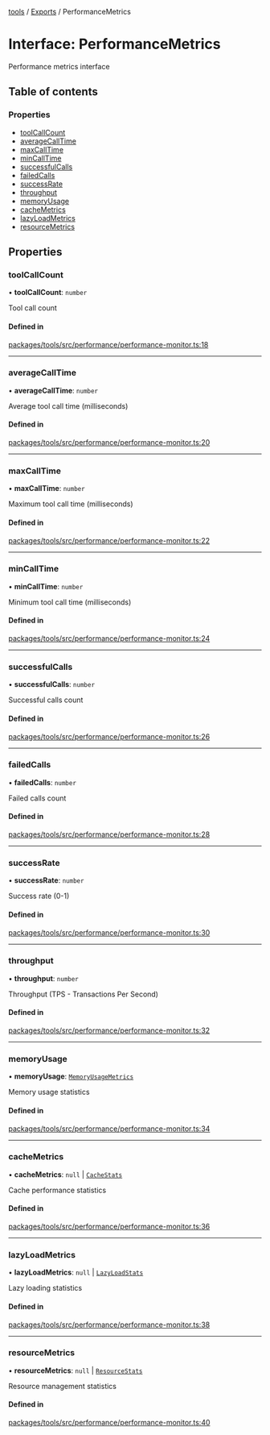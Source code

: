 <!-- 
 ⚠️  AUTO-GENERATED FILE - DO NOT EDIT MANUALLY
 This file is automatically generated by scripts/docs-generator.js
 To make changes, edit the source TypeScript files or update the generator script
-->

[tools](../../) / [Exports](../modules) / PerformanceMetrics

# Interface: PerformanceMetrics

Performance metrics interface

## Table of contents

### Properties

- [toolCallCount](PerformanceMetrics#toolcallcount)
- [averageCallTime](PerformanceMetrics#averagecalltime)
- [maxCallTime](PerformanceMetrics#maxcalltime)
- [minCallTime](PerformanceMetrics#mincalltime)
- [successfulCalls](PerformanceMetrics#successfulcalls)
- [failedCalls](PerformanceMetrics#failedcalls)
- [successRate](PerformanceMetrics#successrate)
- [throughput](PerformanceMetrics#throughput)
- [memoryUsage](PerformanceMetrics#memoryusage)
- [cacheMetrics](PerformanceMetrics#cachemetrics)
- [lazyLoadMetrics](PerformanceMetrics#lazyloadmetrics)
- [resourceMetrics](PerformanceMetrics#resourcemetrics)

## Properties

### toolCallCount

• **toolCallCount**: `number`

Tool call count

#### Defined in

[packages/tools/src/performance/performance-monitor.ts:18](https://github.com/woojubb/robota/blob/7cc8c5dc7bc6a25399fd926ad971519431fc587f/packages/tools/src/performance/performance-monitor.ts#L18)

___

### averageCallTime

• **averageCallTime**: `number`

Average tool call time (milliseconds)

#### Defined in

[packages/tools/src/performance/performance-monitor.ts:20](https://github.com/woojubb/robota/blob/7cc8c5dc7bc6a25399fd926ad971519431fc587f/packages/tools/src/performance/performance-monitor.ts#L20)

___

### maxCallTime

• **maxCallTime**: `number`

Maximum tool call time (milliseconds)

#### Defined in

[packages/tools/src/performance/performance-monitor.ts:22](https://github.com/woojubb/robota/blob/7cc8c5dc7bc6a25399fd926ad971519431fc587f/packages/tools/src/performance/performance-monitor.ts#L22)

___

### minCallTime

• **minCallTime**: `number`

Minimum tool call time (milliseconds)

#### Defined in

[packages/tools/src/performance/performance-monitor.ts:24](https://github.com/woojubb/robota/blob/7cc8c5dc7bc6a25399fd926ad971519431fc587f/packages/tools/src/performance/performance-monitor.ts#L24)

___

### successfulCalls

• **successfulCalls**: `number`

Successful calls count

#### Defined in

[packages/tools/src/performance/performance-monitor.ts:26](https://github.com/woojubb/robota/blob/7cc8c5dc7bc6a25399fd926ad971519431fc587f/packages/tools/src/performance/performance-monitor.ts#L26)

___

### failedCalls

• **failedCalls**: `number`

Failed calls count

#### Defined in

[packages/tools/src/performance/performance-monitor.ts:28](https://github.com/woojubb/robota/blob/7cc8c5dc7bc6a25399fd926ad971519431fc587f/packages/tools/src/performance/performance-monitor.ts#L28)

___

### successRate

• **successRate**: `number`

Success rate (0-1)

#### Defined in

[packages/tools/src/performance/performance-monitor.ts:30](https://github.com/woojubb/robota/blob/7cc8c5dc7bc6a25399fd926ad971519431fc587f/packages/tools/src/performance/performance-monitor.ts#L30)

___

### throughput

• **throughput**: `number`

Throughput (TPS - Transactions Per Second)

#### Defined in

[packages/tools/src/performance/performance-monitor.ts:32](https://github.com/woojubb/robota/blob/7cc8c5dc7bc6a25399fd926ad971519431fc587f/packages/tools/src/performance/performance-monitor.ts#L32)

___

### memoryUsage

• **memoryUsage**: [`MemoryUsageMetrics`](MemoryUsageMetrics)

Memory usage statistics

#### Defined in

[packages/tools/src/performance/performance-monitor.ts:34](https://github.com/woojubb/robota/blob/7cc8c5dc7bc6a25399fd926ad971519431fc587f/packages/tools/src/performance/performance-monitor.ts#L34)

___

### cacheMetrics

• **cacheMetrics**: ``null`` \| [`CacheStats`](CacheStats)

Cache performance statistics

#### Defined in

[packages/tools/src/performance/performance-monitor.ts:36](https://github.com/woojubb/robota/blob/7cc8c5dc7bc6a25399fd926ad971519431fc587f/packages/tools/src/performance/performance-monitor.ts#L36)

___

### lazyLoadMetrics

• **lazyLoadMetrics**: ``null`` \| [`LazyLoadStats`](LazyLoadStats)

Lazy loading statistics

#### Defined in

[packages/tools/src/performance/performance-monitor.ts:38](https://github.com/woojubb/robota/blob/7cc8c5dc7bc6a25399fd926ad971519431fc587f/packages/tools/src/performance/performance-monitor.ts#L38)

___

### resourceMetrics

• **resourceMetrics**: ``null`` \| [`ResourceStats`](ResourceStats)

Resource management statistics

#### Defined in

[packages/tools/src/performance/performance-monitor.ts:40](https://github.com/woojubb/robota/blob/7cc8c5dc7bc6a25399fd926ad971519431fc587f/packages/tools/src/performance/performance-monitor.ts#L40)
